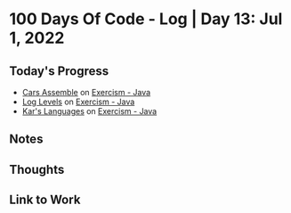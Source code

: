 # 100 Days Of Code - Log | Day 13: Jul 1, 2022

## Today's Progress

* [Cars Assemble][3] on [Exercism - Java][2]
* [Log Levels][4] on [Exercism - Java][2]
* [Kar's Languages][5] on [Exercism - Java][2]

## Notes

## Thoughts

## Link to Work

  [1]: https://exercism.org/profiles/sampada-dubey
  [2]: https://exercism.org/tracks/java/exercises
  [3]: https://exercism.org/tracks/java/exercises/cars-assemble
  [4]: https://exercism.org/tracks/java/exercises/log-levels
  [5]: https://exercism.org/tracks/java/exercises/karls-languages
